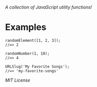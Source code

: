 _A collection of JavaScript utility functions!_

# Examples

```
randomElement([1, 2, 3]);
//=> 2
```

```
randomNumber(1, 10);
//=> 4
```

```
URLSlug('My Favorite Songs');
//=> 'my-favorite-songs'
```

_MIT License_